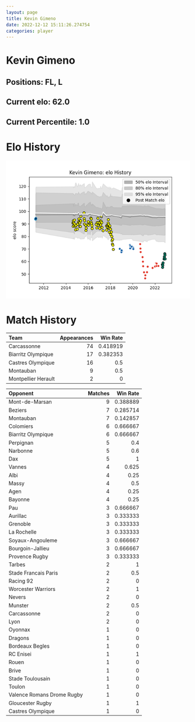 ```yaml
---  
layout: page  
title: Kevin Gimeno  
date: 2022-12-12 15:11:26.274754  
categories: player  
---
```

# Kevin Gimeno

## Positions: FL, L

## Current elo: 62.0

## Current Percentile: 1.0

# Elo History


![elo history](history_KevinGimeno.png)
# Match History


| Team                |   Appearances |   Win Rate |
|:--------------------|--------------:|-----------:|
| Carcassonne         |            74 |   0.418919 |
| Biarritz Olympique  |            17 |   0.382353 |
| Castres Olympique   |            16 |   0.5      |
| Montauban           |             9 |   0.5      |
| Montpellier Herault |             2 |   0        |

| Opponent                   |   Matches |   Win Rate |
|:---------------------------|----------:|-----------:|
| Mont-de-Marsan             |         9 |   0.388889 |
| Beziers                    |         7 |   0.285714 |
| Montauban                  |         7 |   0.142857 |
| Colomiers                  |         6 |   0.666667 |
| Biarritz Olympique         |         6 |   0.666667 |
| Perpignan                  |         5 |   0.4      |
| Narbonne                   |         5 |   0.6      |
| Dax                        |         5 |   1        |
| Vannes                     |         4 |   0.625    |
| Albi                       |         4 |   0.25     |
| Massy                      |         4 |   0.5      |
| Agen                       |         4 |   0.25     |
| Bayonne                    |         4 |   0.25     |
| Pau                        |         3 |   0.666667 |
| Aurillac                   |         3 |   0.333333 |
| Grenoble                   |         3 |   0.333333 |
| La Rochelle                |         3 |   0.333333 |
| Soyaux-Angouleme           |         3 |   0.666667 |
| Bourgoin-Jallieu           |         3 |   0.666667 |
| Provence Rugby             |         3 |   0.333333 |
| Tarbes                     |         2 |   1        |
| Stade Francais Paris       |         2 |   0.5      |
| Racing 92                  |         2 |   0        |
| Worcester Warriors         |         2 |   1        |
| Nevers                     |         2 |   0        |
| Munster                    |         2 |   0.5      |
| Carcassonne                |         2 |   0        |
| Lyon                       |         2 |   0        |
| Oyonnax                    |         1 |   0        |
| Dragons                    |         1 |   0        |
| Bordeaux Begles            |         1 |   0        |
| RC Enisei                  |         1 |   1        |
| Rouen                      |         1 |   0        |
| Brive                      |         1 |   0        |
| Stade Toulousain           |         1 |   0        |
| Toulon                     |         1 |   0        |
| Valence Romans Drome Rugby |         1 |   0        |
| Gloucester Rugby           |         1 |   1        |
| Castres Olympique          |         1 |   0        |